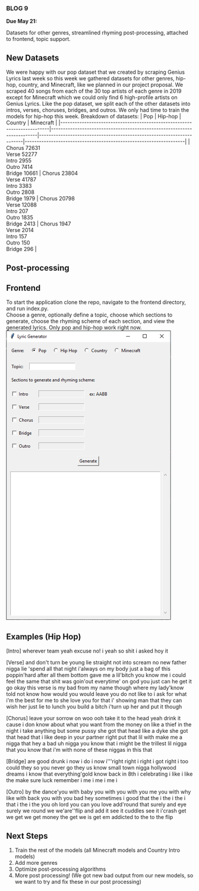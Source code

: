 ### BLOG 9 ###

**Due May 21:**   

Datasets for other genres, streamlined rhyming post-processing, attached to frontend, topic support.

## New Datasets ##
We were happy with our pop dataset that we created by scraping Genius Lyrics last week so this week we gathered datasets for other genres, hip-hop, country, and Minecraft, like we planned in our project proposal. We scraped 40 songs from each of the 30 top artists of each genre in 2019 except for Minecraft which we could only find 6 high-profile artists on Genius Lyrics. Like the pop dataset, we split each of the other datasets into intros, verses, choruses, bridges, and outros. We only had time to train the models for hip-hop this week.
Breakdown of datasets:
| Pop                                                                     | Hip-hop                                                                | Country                                                               | Minecraft                                                         |
|-------------------------------------------------------------------------|------------------------------------------------------------------------|-----------------------------------------------------------------------|-------------------------------------------------------------------|
| Chorus 72631<br>Verse 52277<br>Intro 2955<br>Outro 7414<br>Bridge 10661 | Chorus 23804<br>Verse 41787<br>Intro 3383<br>Outro 2808<br>Bridge 1979 | Chorus 20798<br>Verse 12088<br>Intro 207<br>Outro 1835<br>Bridge 2413 | Chorus 1947<br>Verse 2014<br>Intro 157<br>Outro 150<br>Bridge 296 |

## Post-processing ##

## Frontend ##
To start the application clone the repo, navigate to the frontend directory, and run index.py.  
Choose a genre, optionally define a topic, choose which sections to generate, choose the rhyming scheme of each section, and view the generated lyrics. Only pop and hip-hop work right now.
![app](https://github.com/bfok123/Capstone-Project/blob/master/images/frontend.png)

## Examples (Hip Hop) ##
[Intro]
wherever team yeah
excuse no! i yeah
so shit
i asked hoy it

[Verse]
and don't turn be young lie
straight not into scream no new father nigga lie
'spend all that night i'always on my body just a bag of this poppin'hard after all them bottom gave me a lil'bitch you know me i could feel the same that shit was goin'out everytime' on god you just can he get it go
okay this verse is my bad from my name though where my lady'know told not know how would you would leave you do not like to i ask for what i'm the best for me to she love you for that i' showing man that they can wish her just lie to lunch you build a bitch i'turn up her and put it though

[Chorus]
leave your sorrow on
woo ooh take it to the head yeah drink it cause i don know about what you want from the money on
like a thief in the night i take anything but some pussy she got that head like a dyke she got that head that i like deep in your partner right put that lil with make me a nigga that
hey a bad uh nigga you know that i might be the trillest lil nigga that you know that i'm with none of these niggas in this that

[Bridge]
are good drunk i now i do i now i'''right right i right i got right i too could they so you never go they us know
small town nigga hollywood dreams i know that everything'gold know
back in 8th i
celebrating i like i like the make sure luck remember i me i me i me i

[Outro]
by the dance'you with baby you with you with you me you with why like with back you with you bad hey sometimes i good that the i the i the i that i the i the you
oh lord you can you
love add'round that surely and eye surely we round we we'are''flip and add it see it cuddles see it
i'crash get we get we get money the get we is get em addicted to the to the flip

## Next Steps  ##
1. Train the rest of the models (all Minecraft models and Country Intro models)
2. Add more genres
3. Optimize post-processing algorithms
4. More post processing! (We got new bad output from our new models, so we want to try and fix these in our post processing)

